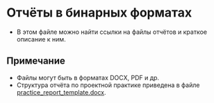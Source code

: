 # Отчёты в бинарных форматах

- В этом файле можно найти ссылки на файлы отчётов и краткое описание к ним.


## Примечание
- Файлы могут быть в форматах DOCX, PDF и др.
- Структура отчёта по проектной практике приведена в файле [practice_report_template.docx](../../practice_report_template.docx).
